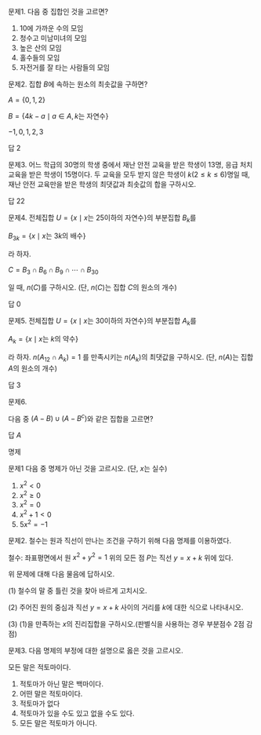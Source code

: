 


문제1. 다음 중 집합인 것을 고르면?

1. 10에 가까운 수의 모임
2. 청수고 미남미녀의 모임
3. 높은 산의 모임
4. 홀수들의 모임
5. 자전거를 잘 타는 사람들의 모임



문제2. 집합 $B$에 속하는 원소의 최솟값을 구하면?

$A=\lbrace 0, 1, 2\rbrace$

$B=\lbrace 4k-a\mid a\in A, k\text{는 자연수}\rbrace$

$-1, 0, 1, 2, 3$

답 $2$



문제3. 어느 학급의 $30$명의 학생 중에서 재난 안전 교육을 받은 학생이 $13$명, 응급 처치 교육을 받은 학생이 $15$명이다. 두 교육을 모두 받지 않은 학생이 $k(2\le k\le6)$명일 때, 재난 안전 교육만을 받은 학생의 최댓값과 최솟값의 합을 구하시오. 

답 $22$



문제4. 전체집합 $U=\lbrace x\mid x\text{는 }25\text{이하의 자연수}\rbrace$의 부분집합 $B_k$를

$B_{3k}=\lbrace x\mid x\text{는 }3k\text{의 배수}\rbrace$

라 하자.

$C=B_3\cap B_6\cap B_9\cap\cdots\cap B_{30}$

일 때, $n(C)$를 구하시오. (단, $n(C)$는 집합 $C$의 원소의 개수)

답 $0$


문제5. 전체집합 $U=\lbrace x\mid x\text{는 }30\text{이하의 자연수}\rbrace$의 부분집합 $A_k$를

$A_k=\lbrace x\mid x\text{는 }k\text{의 약수}\rbrace$

라 하자. 
$n(A_{12}\cap A_k)=1$
를 만족시키는 $n(A_k)$의 최댓값을 구하시오. (단, $n(A)$는 집합 $A$의 원소의 개수)

답 $3$



문제6. 

다음 중 $(A-B)\cup(A-B^c)$와 같은 집합을 고르면?

답 $A$





명제

문제1 다음 중 명제가 아닌 것을 고르시오. (단, $x$는 실수)

1. $x^2<0$
2. $x^2\ge0$
3. $x^2 =0$
4. $x^2 +1<0$
5. $5x^2 =-1$



문제2. 철수는 원과 직선이 만나는 조건을 구하기 위해 다음 명제를 이용하였다.

철수: 좌표평면에서 원 $x^2+y^2=1$ 위의 모든 점 $P$는 직선 $y=x+k$ 위에 있다.

위 문제에 대해 다음 물음에 답하시오.

(1) 철수의 말 중 틀린 것을 찾아 바르게 고치시오.

(2) 주어진 원의 중심과 직선 $y=x+k$ 사이의 거리를 $k$에 대한 식으로 나타내시오.

(3) (1)을 만족하는 $x$의 진리집합을 구하시오.(판별식을 사용하는 경우 부분점수 2점 감점)




문제3. 다음 명제의 부정에 대한 설명으로 옳은 것을 고르시오.

모든 말은 적토마이다.

1. 적토마가 아닌 말은 백마이다.
2. 어떤 말은 적토마이다.
3. 적토마가 없다
4. 적토마가 있을 수도 있고 없을 수도 있다.
5. 모든 말은 적토마가 아니다.